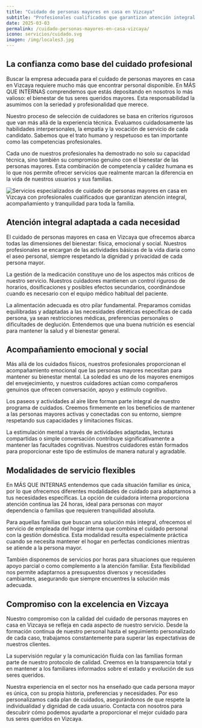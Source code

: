 ```yaml
---
title: "Cuidado de personas mayores en casa en Vizcaya"
subtitle: "Profesionales cualificados que garantizan atención integral."
date: 2025-03-03
permalink: /cuidado-personas-mayores-en-casa-vizcaya/
icono: servicios/cuidado.svg
imagen: /img/locales3.jpg
---
```


## La confianza como base del cuidado profesional

Buscar la empresa adecuada para el cuidado de personas mayores en casa en Vizcaya requiere mucho más que encontrar personal disponible. En MÁS QUE INTERNAS comprendemos que estás depositando en nosotros lo más valioso: el bienestar de tus seres queridos mayores. Esta responsabilidad la asumimos con la seriedad y profesionalidad que merece.

Nuestro proceso de selección de cuidadores se basa en criterios rigurosos que van más allá de la experiencia técnica. Evaluamos cuidadosamente las habilidades interpersonales, la empatía y la vocación de servicio de cada candidato. Sabemos que el trato humano y respetuoso es tan importante como las competencias profesionales.

Cada uno de nuestros profesionales ha demostrado no solo su capacidad técnica, sino también su compromiso genuino con el bienestar de las personas mayores. Esta combinación de competencia y calidez humana es lo que nos permite ofrecer servicios que realmente marcan la diferencia en la vida de nuestros usuarios y sus familias.

![Servicios especializados de cuidado de personas mayores en casa en Vizcaya con profesionales cualificados que garantizan atención integral, acompañamiento y tranquilidad para toda la familia.](/img/locales3.jpg)

## Atención integral adaptada a cada necesidad

El cuidado de personas mayores en casa en Vizcaya que ofrecemos abarca todas las dimensiones del bienestar: física, emocional y social. Nuestros profesionales se encargan de las actividades básicas de la vida diaria como el aseo personal, siempre respetando la dignidad y privacidad de cada persona mayor.

La gestión de la medicación constituye uno de los aspectos más críticos de nuestro servicio. Nuestros cuidadores mantienen un control riguroso de horarios, dosificaciones y posibles efectos secundarios, coordinándose cuando es necesario con el equipo médico habitual del paciente.

La alimentación adecuada es otro pilar fundamental. Preparamos comidas equilibradas y adaptadas a las necesidades dietéticas específicas de cada persona, ya sean restricciones médicas, preferencias personales o dificultades de deglución. Entendemos que una buena nutrición es esencial para mantener la salud y el bienestar general.

## Acompañamiento emocional y social

Más allá de los cuidados físicos, nuestros profesionales proporcionan el acompañamiento emocional que las personas mayores necesitan para mantener su bienestar mental. La soledad es uno de los mayores enemigos del envejecimiento, y nuestros cuidadores actúan como compañeros genuinos que ofrecen conversación, apoyo y estímulo cognitivo.

Los paseos y actividades al aire libre forman parte integral de nuestro programa de cuidados. Creemos firmemente en los beneficios de mantener a las personas mayores activas y conectadas con su entorno, siempre respetando sus capacidades y limitaciones físicas.

La estimulación mental a través de actividades adaptadas, lecturas compartidas o simple conversación contribuye significativamente a mantener las facultades cognitivas. Nuestros cuidadores están formados para proporcionar este tipo de estímulos de manera natural y agradable.

## Modalidades de servicio flexibles

En MÁS QUE INTERNAS entendemos que cada situación familiar es única, por lo que ofrecemos diferentes modalidades de cuidado para adaptarnos a tus necesidades específicas. La opción de cuidadora interna proporciona atención continua las 24 horas, ideal para personas con mayor dependencia o familias que requieren tranquilidad absoluta.

Para aquellas familias que buscan una solución más integral, ofrecemos el servicio de empleada del hogar interna que combina el cuidado personal con la gestión doméstica. Esta modalidad resulta especialmente práctica cuando se necesita mantener el hogar en perfectas condiciones mientras se atiende a la persona mayor.

También disponemos de servicios por horas para situaciones que requieren apoyo parcial o como complemento a la atención familiar. Esta flexibilidad nos permite adaptarnos a presupuestos diversos y necesidades cambiantes, asegurando que siempre encuentres la solución más adecuada.

## Compromiso con la excelencia en Vizcaya

Nuestro compromiso con la calidad del cuidado de personas mayores en casa en Vizcaya se refleja en cada aspecto de nuestro servicio. Desde la formación continua de nuestro personal hasta el seguimiento personalizado de cada caso, trabajamos constantemente para superar las expectativas de nuestros clientes.

La supervisión regular y la comunicación fluida con las familias forman parte de nuestro protocolo de calidad. Creemos en la transparencia total y en mantener a los familiares informados sobre el estado y evolución de sus seres queridos.

Nuestra experiencia en el sector nos ha enseñado que cada persona mayor es única, con su propia historia, preferencias y necesidades. Por eso personalizamos cada plan de cuidados, asegurándonos de que respete la individualidad y dignidad de cada usuario. Contacta con nosotros para descubrir cómo podemos ayudarte a proporcionar el mejor cuidado para tus seres queridos en Vizcaya.
